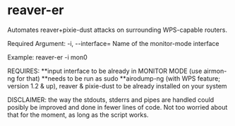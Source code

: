 # reaver-er
Automates reaver+pixie-dust attacks on surrounding WPS-capable routers.

Required Argument:
	-i, --interface=<wlan>          Name of the monitor-mode interface

Example:
	reaver-er -i mon0 

REQUIRES: 
**input interface to be already in MONITOR MODE (use airmon-ng for that)
**needs to be run as sudo
**airodump-ng (with WPS feature; version 1.2 & up), reaver & pixie-dust to be already installed on your system

DISCLAIMER: the way the stdouts, stderrs and pipes are handled could posibly be improved and done in fewer lines of code. Not too worried about that for the moment, as long as the script works.
